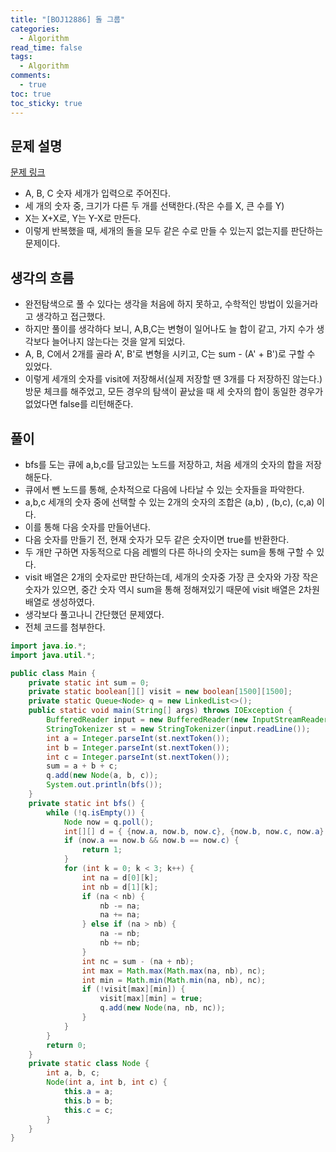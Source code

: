 ```yaml
---
title: "[BOJ12886] 돌 그룹"
categories:
  - Algorithm
read_time: false
tags:
  - Algorithm
comments:
  - true
toc: true
toc_sticky: true
---
```

## 문제 설명
[문제 링크](https://www.acmicpc.net/problem/12886)

* A, B, C 숫자 세개가 입력으로 주어진다.
* 세 개의 숫자 중, 크기가 다른 두 개를 선택한다.(작은 수를 X, 큰 수를 Y)  
* X는 X+X로, Y는 Y-X로 만든다.
* 이렇게 반복했을 때, 세개의 돌을 모두 같은 수로 만들 수 있는지 없는지를 판단하는 문제이다.

## 생각의 흐름
* 완전탐색으로 풀 수 있다는 생각을 처음에 하지 못하고, 수학적인 방법이 있을거라고 생각하고 접근했다.
* 하지만 풀이를 생각하다 보니, A,B,C는 변형이 일어나도 늘 합이 같고, 가지 수가 생각보다 늘어나지 않는다는 것을 알게 되었다.
* A, B, C에서 2개를 골라 A', B'로 변형을 시키고, C는 sum - (A' + B')로 구할 수 있었다.
* 이렇게 세개의 숫자를 visit에 저장해서(실제 저장할 땐 3개를 다 저장하진 않는다.) 방문 체크를 해주었고, 모든 경우의 탐색이 끝났을 때 세 숫자의 합이 동일한 경우가 없었다면 false를 리턴해준다.

## 풀이
* bfs를 도는 큐에 a,b,c를 담고있는 노드를 저장하고, 처음 세개의 숫자의 합을 저장해둔다.
* 큐에서 뺀 노드를 통해, 순차적으로 다음에 나타날 수 있는 숫자들을 파악한다.
* a,b,c 세개의 숫자 중에 선택할 수 있는 2개의 숫자의 조합은 (a,b) , (b,c), (c,a) 이다.
* 이를 통해 다음 숫자를 만들어낸다.
* 다음 숫자를 만들기 전, 현재 숫자가 모두 같은 숫자이면 true를 반환한다.
* 두 개만 구하면 자동적으로 다음 레벨의 다른 하나의 숫자는 sum을 통해 구할 수 있다.
* visit 배열은 2개의 숫자로만 판단하는데, 세개의 숫자중 가장 큰 숫자와 가장 작은 숫자가 있으면, 중간 숫자 역시 sum을 통해 정해져있기 때문에 visit 배열은 2차원 배열로 생성하였다.
* 생각보다 풀고나니 간단했던 문제였다.
* 전체 코드를 첨부한다.

```java
import java.io.*;
import java.util.*;

public class Main {
    private static int sum = 0;
    private static boolean[][] visit = new boolean[1500][1500];
    private static Queue<Node> q = new LinkedList<>();
    public static void main(String[] args) throws IOException {
        BufferedReader input = new BufferedReader(new InputStreamReader(System.in));
        StringTokenizer st = new StringTokenizer(input.readLine());
        int a = Integer.parseInt(st.nextToken());
        int b = Integer.parseInt(st.nextToken());
        int c = Integer.parseInt(st.nextToken());
        sum = a + b + c;
        q.add(new Node(a, b, c));
        System.out.println(bfs());
    }
    private static int bfs() {
        while (!q.isEmpty()) {
            Node now = q.poll();
            int[][] d = { {now.a, now.b, now.c}, {now.b, now.c, now.a} };
            if (now.a == now.b && now.b == now.c) {
                return 1;
            }
            for (int k = 0; k < 3; k++) {
                int na = d[0][k];
                int nb = d[1][k];
                if (na < nb) {
                    nb -= na;
                    na += na;
                } else if (na > nb) {
                    na -= nb;
                    nb += nb;
                }
                int nc = sum - (na + nb);
                int max = Math.max(Math.max(na, nb), nc);
                int min = Math.min(Math.min(na, nb), nc);
                if (!visit[max][min]) {
                    visit[max][min] = true;
                    q.add(new Node(na, nb, nc));
                }
            }
        }
        return 0;
    }
    private static class Node {
        int a, b, c;
        Node(int a, int b, int c) {
            this.a = a;
            this.b = b;
            this.c = c;
        }
    }
}
```
